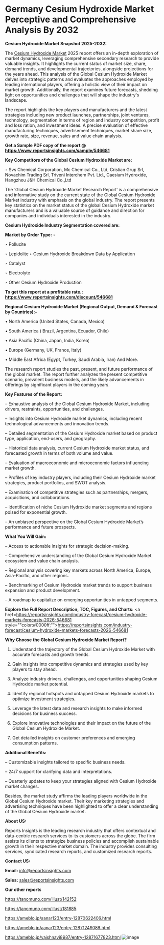 # Germany Cesium Hydroxide Market Perceptive and Comprehensive Analysis By 2032

<strong>Cesium Hydroxide Market Snapshot 2025-2032:</strong>

The <a href=https://www.reportsinsights.com/sample/546681>Cesium Hydroxide Market</a> 2025 report offers an in-depth exploration of market dynamics, leveraging comprehensive secondary research to provide valuable insights. It highlights the current status of market size, share, demand trends, and developmental trajectories, alongside projections for the years ahead. This analysis of the Global Cesium Hydroxide Market delves into strategic patterns and evaluates the approaches employed by leading international players, offering a holistic view of their impact on market growth. Additionally, the report examines future forecasts, shedding light on opportunities and challenges that will shape the industry's landscape.

The report highlights the key players and manufacturers and the latest strategies including new product launches, partnerships, joint ventures, technology, segmentation in terms of region and industry competition, profit and loss ration, and investment ideas. A precise evaluation of effective manufacturing techniques, advertisement techniques, market share size, growth rate, size, revenue, sales and value chain analysis.

<strong>Get a Sample PDF copy of the report @ <a href=https://www.reportsinsights.com/sample/546681 style=color:#0000ff;>https://www.reportsinsights.com/sample/546681</a></strong>

<strong>Key Competitors of the Global Cesium Hydroxide Market are:</strong>

‣ Svs Chemical Corporation, Mc Chemical Co., Ltd, Cristian Grup Srl, Novachim Trading Srl, Triveni Interchem Pvt. Ltd., Caesium Hydroxide, Hangzhou J&H Chemical Co.,Ltd

The ‘Global Cesium Hydroxide Market Research Report’ is a comprehensive and informative study on the current state of the Global Cesium Hydroxide Market industry with emphasis on the global industry. The report presents key statistics on the market status of the global Cesium Hydroxide market manufacturers and is a valuable source of guidance and direction for companies and individuals interested in the industry.

<strong>Cesium Hydroxide Industry Segmentation covered are:</strong>

<strong>Market by Order Type: </strong>
‣ 

‣ Pollucite

‣ Lepidolite
‣ Cesium Hydroxide Breakdown Data by Application

‣ Catalyst

‣ Electrolyte

‣ Other
Cesium Hydroxide Production

<strong>To get this report at a profitable rate.: <a href=https://www.reportsinsights.com/discount/546681 style=color:#0000ff;>https://www.reportsinsights.com/discount/546681</a></strong>

<strong>Regional Cesium Hydroxide Market (Regional Output, Demand &amp; Forecast by Countries):-</strong>

• North America (United States, Canada, Mexico)

• South America ( Brazil, Argentina, Ecuador, Chile)

• Asia Pacific (China, Japan, India, Korea)

• Europe (Germany, UK, France, Italy)

• Middle East Africa (Egypt, Turkey, Saudi Arabia, Iran) And More.

The research report studies the past, present, and future performance of the global market. The report further analyzes the present competitive scenario, prevalent business models, and the likely advancements in offerings by significant players in the coming years.

<strong>Key Features of the Report:</strong>

– Exhaustive analysis of the Global Cesium Hydroxide Market, including drivers, restraints, opportunities, and challenges.

– Insights into Cesium Hydroxide market dynamics, including recent technological advancements and innovation trends.

– Detailed segmentation of the Cesium Hydroxide market based on product type, application, end-users, and geography.

– Historical data analysis, current Cesium Hydroxide market status, and forecasted growth in terms of both volume and value.

– Evaluation of macroeconomic and microeconomic factors influencing market growth.

– Profiles of key industry players, including their Cesium Hydroxide market strategies, product portfolios, and SWOT analysis.

– Examination of competitive strategies such as partnerships, mergers, acquisitions, and collaborations.

– Identification of niche Cesium Hydroxide market segments and regions poised for exponential growth.

– An unbiased perspective on the Global Cesium Hydroxide Market’s performance and future prospects.

<strong>What You Will Gain:</strong>

– Access to actionable insights for strategic decision-making.

– Comprehensive understanding of the Global Cesium Hydroxide Market ecosystem and value chain analysis.

– Regional analysis covering key markets across North America, Europe, Asia-Pacific, and other regions.

– Benchmarking of Cesium Hydroxide market trends to support business expansion and product development.

– A roadmap to capitalize on emerging opportunities in untapped segments.

<strong>Explore the Full Report Description, TOC, Figures, and Charts:</strong>
<a href=https://reportsinsights.com/industry-forecast/cesium-hydroxide-markets-forecasts-2026-546681 style=""color:#0000ff;"">https://reportsinsights.com/industry-forecast/cesium-hydroxide-markets-forecasts-2026-546681</a>

<strong>Why Choose the Global Cesium Hydroxide Market Report?</strong>

1. Understand the trajectory of the Global Cesium Hydroxide Market with accurate forecasts and growth trends.

2. Gain insights into competitive dynamics and strategies used by key players to stay ahead.

3. Analyze industry drivers, challenges, and opportunities shaping Cesium Hydroxide market potential.

4. Identify regional hotspots and untapped Cesium Hydroxide markets to optimize investment strategies.

5. Leverage the latest data and research insights to make informed decisions for business success.

6. Explore innovative technologies and their impact on the future of the Global Cesium Hydroxide Market.

7. Get detailed insights on customer preferences and emerging consumption patterns.

<strong>Additional Benefits:</strong>

– Customizable insights tailored to specific business needs.

– 24/7 support for clarifying data and interpretations.

– Quarterly updates to keep your strategies aligned with Cesium Hydroxide market changes.

Besides, the market study affirms the leading players worldwide in the Global Cesium Hydroxide market. Their key marketing strategies and advertising techniques have been highlighted to offer a clear understanding of the Global Cesium Hydroxide market.

<strong><strong>About US</strong>:</strong>

Reports Insights is the leading research industry that offers contextual and data-centric research services to its customers across the globe. The firm assists its clients to strategize business policies and accomplish sustainable growth in their respective market domain. The industry provides consulting services, syndicated research reports, and customized research reports.

<strong>Contact US:</strong>

<p class=><b>Email:</b> <a href=mailto:info@reportsinsights.com>info@reportsinsights.com</a></p>
<p class=><b>Sales:</b> <a href=mailto:sales@reportsinsights.com>sales@reportsinsights.com</a></p>

<strong>Our other reports</strong>

<a href=https://tanomuno.com/illust/142152>https://tanomuno.com/illust/142152</a>

<a href=https://tanomuno.com/illust/181885>https://tanomuno.com/illust/181885</a>

<a href=https://ameblo.jp/aanar123/entry-12870622406.html>https://ameblo.jp/aanar123/entry-12870622406.html</a>

<a href=https://ameblo.jp/aanar123/entry-12871249088.html>https://ameblo.jp/aanar123/entry-12871249088.html</a>

<a href=https://ameblo.jp/vaishnavi8987/entry-12871677823.html>https://ameblo.jp/vaishnavi8987/entry-12871677823.html</a>
![image](https://github.com/user-attachments/assets/ac56208d-bfc1-4c06-a634-6a2bc191e744)
